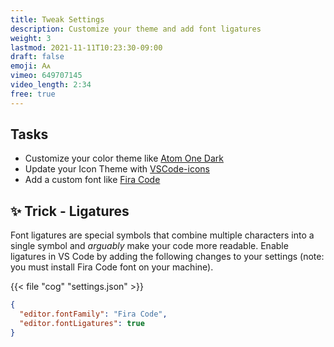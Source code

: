 ```yaml
---
title: Tweak Settings
description: Customize your theme and add font ligatures
weight: 3
lastmod: 2021-11-11T10:23:30-09:00
draft: false
emoji: 🗛
vimeo: 649707145
video_length: 2:34
free: true
---
```


## Tasks

- Customize your color theme like [Atom One Dark](https://marketplace.visualstudio.com/items?itemName=akamud.vscode-theme-onedark)
- Update your Icon Theme with [VSCode-icons](https://marketplace.visualstudio.com/items?itemName=vscode-icons-team.vscode-icons)
- Add a custom font like [Fira Code](https://github.com/tonsky/FiraCode)

## ✨ Trick - Ligatures

Font ligatures are special symbols that combine multiple characters into a single symbol and _arguably_ make your code more readable. Enable ligatures in VS Code by adding the following changes to your settings (note: you must install Fira Code font on your machine).

{{< file "cog" "settings.json" >}}

```json
{
  "editor.fontFamily": "Fira Code",
  "editor.fontLigatures": true
}
```
